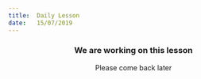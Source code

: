 ```yaml
---
title:  Daily Lesson
date:   15/07/2019
---
```


### <center>We are working on this lesson</center>
<center>Please come back later</center>